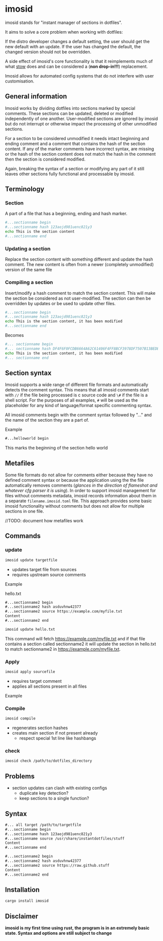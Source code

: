 # imosid

imosid stands for "instant manager of sections in dotfiles". 

It aims to solve a core problem when working with dotfiles:

If the distro developer changes a default setting, the user should get the new
default with an update. If the user has changed the default, the changed
version should not be overridden. 

A side effect of imosid's core functionality is that it reimplements much of
what [stow](https://www.gnu.org/software/stow/) does and can be considered a (**non drop-in!!!**) replacement. 

Imosid allows for automated config systems that do not interfere with user customisation. 

## General information

Imosid works by dividing dotfiles into sections marked by special comments.
These sections can be updated, deleted or modified independently of one
another. User-modified sections are ignored by imosid but do not interrupt or
otherwise impact the processing of other unmodified sections. 

For a section to be considered unmodified it needs intact beginning and ending
comment and a comment that contains the hash of the section content.  If any of
the marker comments have incorrect syntax, are missing or the hash of the
section content does not match the hash in the comment then the section is
considered modified. 

Again, breaking the syntax of a section or modifying any part of it still leaves
other sections fully functional and processable by imosid. 

## Terminology

### Section

A part of a file that has a beginning, ending and hash marker.

```sh
#...sectionname begin
#...sectionname hash 123aojd981uenc821y3
echo This is the section content
#...sectionname end
```

### Updating a section

Replace the section content with something different and update the hash
comment. The new content is often from a newer (completely unmodified) version
of the same file

### Compiling a section

Insert/modify a hash comment to match the section content. This will make the
section be considered as not user-modified. The section can then be overridden
by updates or be used to update other files. 
```sh
#...sectionname begin
#...sectionname hash 123aojd981uenc821y3
echo This is the section content, it has been modified
#...sectionname end
```

Becomes

```sh
#... sectionname begin
#... sectionname hash DF4F6F0FCDB6664A62C61406F4FF8BCF3978DF7507B13BEDBC0F10D449B1E1DD
echo This is the section content, it has been modified
#... sectionname end
```

## Section syntax

Imosid supports a wide range of different file formats and automatically
detects the comment syntax. This means that all imosid comments start with `//`
if the file being processed is c source code and `\#` if the file is a shell
script. For the purposes of all examples, `#` will be used as the placeholder
for any kind of language/format specific commenting syntax.

All imosid comments begin with the comment syntax followed by "..."  and the
name of the section they are a part of.

Example
```txt
#...helloworld begin
```
This marks the beginning of the section hello world

## Metafiles

Some file formats do not allow for comments either because they have no defined
comment syntax or because the application using the the file automatically
removes comments (*glances in the direction of flameshot and whatever cfg
parser it is using*). In order to support imosid management for files without
comments metadata, imosid records information about them in a separate
`filename.imosid.toml` file. This approach provides some basic imosid
functionality without comments but does not allow for multiple sections in one
file.

//TODO: document how metafiles work

## Commands

### update

```sh
imosid update targetfile
```

- updates target file from sources
- requires upstream source comments

Example

hello.txt

```txt
#...sectionname2 begin
#...sectionname2 hash asduvhnw42377
#...sectionname2 source https://example.com/myfile.txt
Content
#...sectionname2 end
```

``` sh
imosid update hello.txt 
```

This command will fetch  https://example.com/myfile.txt  and if that file
contains a section called sectionname2  it will update the section in hello.txt
to match sectionname2 in https://example.com/myfile.txt. 

### Apply

```sh
imosid apply sourcefile
```

- requires target comment
- applies all sections present in all files

Example

### Compile

```sh
imosid compile
```

- regenerates section hashes
- creates main section if not present already
  - respect special 1st line like hashbangs

### check

```sh
imosid check /path/to/dotfiles_directory
```

## Problems

- section updates can clash with existing configs
  - duplicate key detection?
  - keep sections to a single function?


## Syntax

```txt
#... all target /path/to/targetfile
#...sectionname begin
#...sectionname hash 123aojd981uenc821y3
#...sectionname source /usr/share/instantdotfiles/stuff
Content
#...sectionname end

#...sectionname2 begin
#...sectionname2 hash asduvhnw42377
#...sectionname2 source https://raw.github.stuff
Content
#...sectionname2 end

```

## Installation

```sh
cargo install imosid
```

## Disclaimer

**imosid is my first time using rust, the program is in an extremely basic
state. Syntax and options are still subject to change**

